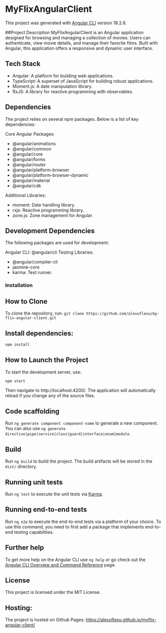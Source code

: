 # MyFlixAngularClient

This project was generated with [Angular CLI](https://github.com/angular/angular-cli) version 18.2.6.

##Project Description
MyFlixAngularClient is an Angular application designed for browsing and managing a collection of movies. Users can authenticate, view movie details, and manage their favorite films. Built with Angular, this application offers a responsive and dynamic user interface.

## Tech Stack
- Angular: A platform for building web applications.
- TypeScript: A superset of JavaScript for building robust applications.
- Moment.js: A date manipulation library.
- RxJS: A library for reactive programming with observables.

## Dependencies
The project relies on several npm packages. Below is a list of key dependencies:

Core Angular Packages:
- @angular/animations
- @angular/common
- @angular/core
- @angular/forms
- @angular/router
- @angular/platform-browser
- @angular/platform-browser-dynamic
- @angular/material
- @angular/cdk

Additional Libraries:
- moment: Date handling library.
- rxjs: Reactive programming library.
- zone.js: Zone management for Angular.

## Development Dependencies
The following packages are used for development:

Angular CLI: @angular/cli
Testing Libraries:
- @angular/compiler-cli
- jasmine-core
- karma: Test runner.


### Installation

## How to Clone
To clone the repository, run: `git clone https://github.com/alexuflexu/my-flix-angular-client.git`

## Install dependencies:

   ```sh
   npm install
   ```

## How to Launch the Project
To start the development server, use:

   ```sh
   npm start
   ```
Then navigate to http://localhost:4200/. The application will automatically reload if you change any of the source files.

## Code scaffolding

Run `ng generate component component-name` to generate a new component. You can also use `ng generate directive|pipe|service|class|guard|interface|enum|module`.

## Build

Run `ng build` to build the project. The build artifacts will be stored in the `dist/` directory.

## Running unit tests

Run `ng test` to execute the unit tests via [Karma](https://karma-runner.github.io).

## Running end-to-end tests

Run `ng e2e` to execute the end-to-end tests via a platform of your choice. To use this command, you need to first add a package that implements end-to-end testing capabilities.

## Further help

To get more help on the Angular CLI use `ng help` or go check out the [Angular CLI Overview and Command Reference](https://angular.dev/tools/cli) page.

## License
This project is licensed under the MIT License.

## Hosting:
The project is hosted on Github Pages: https://alexuflexu.github.io/myflix-angular-client/
